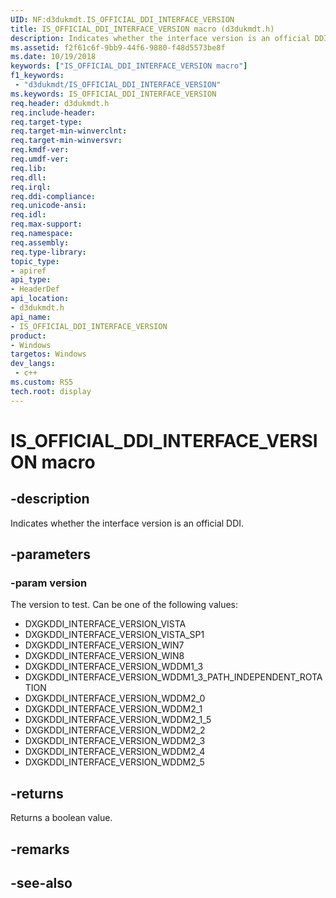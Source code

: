 ```yaml
---
UID: NF:d3dukmdt.IS_OFFICIAL_DDI_INTERFACE_VERSION
title: IS_OFFICIAL_DDI_INTERFACE_VERSION macro (d3dukmdt.h)
description: Indicates whether the interface version is an official DDI.
ms.assetid: f2f61c6f-9bb9-44f6-9880-f48d5573be8f
ms.date: 10/19/2018
keywords: ["IS_OFFICIAL_DDI_INTERFACE_VERSION macro"]
f1_keywords:
 - "d3dukmdt/IS_OFFICIAL_DDI_INTERFACE_VERSION"
ms.keywords: IS_OFFICIAL_DDI_INTERFACE_VERSION
req.header: d3dukmdt.h
req.include-header:
req.target-type:
req.target-min-winverclnt:
req.target-min-winversvr:
req.kmdf-ver:
req.umdf-ver:
req.lib:
req.dll:
req.irql: 
req.ddi-compliance:
req.unicode-ansi:
req.idl:
req.max-support:
req.namespace:
req.assembly:
req.type-library: 
topic_type: 
- apiref
api_type: 
- HeaderDef
api_location: 
- d3dukmdt.h
api_name: 
- IS_OFFICIAL_DDI_INTERFACE_VERSION
product:
- Windows
targetos: Windows
dev_langs:
 - c++
ms.custom: RS5
tech.root: display
---
```


# IS_OFFICIAL_DDI_INTERFACE_VERSION macro


## -description

Indicates whether the interface version is an official DDI.

## -parameters

### -param version

The version to test. Can be one of the following values:

* DXGKDDI_INTERFACE_VERSION_VISTA
* DXGKDDI_INTERFACE_VERSION_VISTA_SP1
* DXGKDDI_INTERFACE_VERSION_WIN7
* DXGKDDI_INTERFACE_VERSION_WIN8
* DXGKDDI_INTERFACE_VERSION_WDDM1_3
* DXGKDDI_INTERFACE_VERSION_WDDM1_3_PATH_INDEPENDENT_ROTATION
* DXGKDDI_INTERFACE_VERSION_WDDM2_0
* DXGKDDI_INTERFACE_VERSION_WDDM2_1
* DXGKDDI_INTERFACE_VERSION_WDDM2_1_5
* DXGKDDI_INTERFACE_VERSION_WDDM2_2
* DXGKDDI_INTERFACE_VERSION_WDDM2_3
* DXGKDDI_INTERFACE_VERSION_WDDM2_4
* DXGKDDI_INTERFACE_VERSION_WDDM2_5

## -returns

Returns a boolean value.

## -remarks

## -see-also
